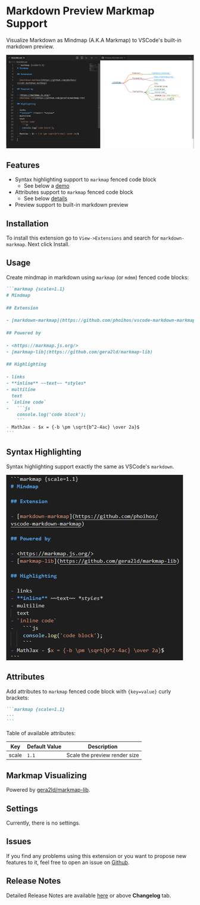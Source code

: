 # Markdown Preview Markmap Support

Visualize Markdown as Mindmap (A.K.A Markmap) to VSCode's built-in markdown preview.

![Demo 1](./images/readme/demo1.png)

## Features

- Syntax highlighting support to `markmap` fenced code block
    - See below a [demo](#syntax-highlighting)
- Attributes support to `markmap` fenced code block
    - See below [details](#attributes)
- Preview support to built-in markdown preview

## Installation

To install this extension go to `View->Extensions` and search for `markdown-markmap`. Next click Install.

## Usage

Create mindmap in markdown using `markmap` (or `mdmm`) fenced code blocks:

~~~markdown
```markmap {scale=1.1}
# Mindmap

## Extension

- [markdown-markmap](https://github.com/phoihos/vscode-markdown-markmap)

## Powered by

- <https://markmap.js.org/>
- [markmap-lib](https://github.com/gera2ld/markmap-lib)

## Highlighting

- links
- **inline** ~~text~~ *styles*
- multiline
  text
- `inline code`
-   ```js
    console.log('code block');
    ```
- MathJax - $x = {-b \pm \sqrt{b^2-4ac} \over 2a}$
```
~~~

## Syntax Highlighting

Syntax highlighting support exactly the same as VSCode's `markdown`.

![Demo 2](./images/readme/demo2.png)

## Attributes

Add attributes to `markmap` fenced code block with `{key=value}` curly brackets:

~~~markdown
```markmap {scale=1.1}
···
```
~~~

Table of available attributes:

| Key   | Default Value | Description                   |
| ----- | ------------- | ----------------------------- |
| scale | `1.1`         | Scale the preview render size |


## Markmap Visualizing

Powered by [gera2ld/markmap-lib](https://github.com/gera2ld/markmap/tree/master/packages/markmap-lib).

## Settings

Currently, there is no settings.

## Issues

If you find any problems using this extension or you want to propose new features to it, feel free to open an issue on [Github](https://github.com/phoihos/vscode-markdown-markmap/issues).

## Release Notes

Detailed Release Notes are available [here](https://github.com/phoihos/vscode-markdown-markmap/blob/master/CHANGELOG.md) or above **Changelog** tab.
